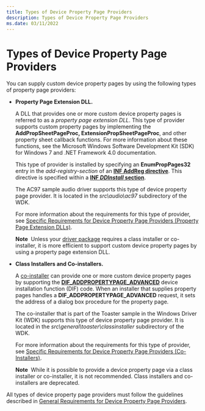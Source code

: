 ```yaml
---
title: Types of Device Property Page Providers
description: Types of Device Property Page Providers
ms.date: 03/11/2022
---
```


# Types of Device Property Page Providers

You can supply custom device property pages by using the following types of property page providers:

-   **Property Page Extension DLL.**

    A DLL that provides one or more custom device property pages is referred to as a *property page extension DLL*. This type of provider supports custom property pages by implementing the **AddPropSheetPageProc, ExtensionPropSheetPageProc**, and other property sheet callback functions. For more information about these functions, see the Microsoft Windows Software Development Kit (SDK) for Windows 7 and .NET Framework 4.0 documentation.

    This type of provider is installed by specifying an **EnumPropPages32** entry in the *add-registry-section* of an [**INF AddReg directive**](inf-addreg-directive.md). This directive is specified within a [**INF *DDInstall* section**](inf-ddinstall-section.md).

    The AC97 sample audio driver supports this type of device property page provider. It is located in the *src\\audio\\ac97* subdirectory of the WDK.

    For more information about the requirements for this type of provider, see [Specific Requirements for Device Property Page Providers (Property Page Extension DLLs)](specific-requirements-for-device-property-page-providers--property-pag.md).

    **Note**  Unless your [driver package](driver-packages.md) requires a class installer or co-installer, it is more efficient to support custom device property pages by using a property page extension DLL.

-   **Class Installers and Co-installers.**

    A [co-installer](writing-a-co-installer.md) can provide one or more custom device property pages by supporting the [**DIF_ADDPROPERTYPAGE_ADVANCED**](./dif-addpropertypage-advanced.md) device installation function (DIF) code. When an installer that supplies property pages handles a **DIF_ADDPROPERTYPAGE_ADVANCED** request, it sets the address of a dialog box procedure for the property page.

    The co-installer that is part of the Toaster sample in the Windows Driver Kit (WDK) supports this type of device property page provider. It is located in the *src\\general\\toaster\\classinstaller* subdirectory of the WDK.

    For more information about the requirements for this type of provider, see [Specific Requirements for Device Property Page Providers (Co-Installers)](specific-requirements-for-device-property-page-providers--class-instal.md).

    **Note**  While it is possible to provide a device property page via a class installer or co-installer, it is not recommended. Class installers and co-installers are deprecated.

All types of device property page providers must follow the guidelines described in [General Requirements for Device Property Page Providers](general-requirements-for-device-property-page-providers.md).

 

